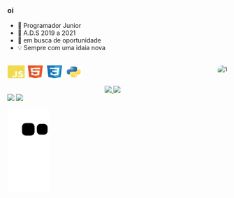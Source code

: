 ### oi
- 🌱 Programador Junior
- 🤔 A.D.S 2019 a 2021
- 🧭 em busca de oportunidade
- 💡 Sempre com uma idaia nova
<div style="display: inline_block"><br>
  <img align="center" alt="Js" height="30" width="40" src="https://raw.githubusercontent.com/devicons/devicon/master/icons/javascript/javascript-plain.svg">
  <img align="center" alt="HTML" height="30" width="40" src="https://raw.githubusercontent.com/devicons/devicon/master/icons/html5/html5-original.svg">
  <img align="center" alt="CSS" height="30" width="40" src="https://raw.githubusercontent.com/devicons/devicon/master/icons/css3/css3-original.svg">
  <img align="center" alt="Python" height="30" width="40" src="https://raw.githubusercontent.com/devicons/devicon/master/icons/python/python-original.svg">
  <img align="right" alt="1" height="150" style="border-radius:50px;"  
   src="https://instagram.ffor15-1.fna.fbcdn.net/v/t51.2885-15/90056829_1247207042145615_4039005239647953600_n.jpg?stp=dst-jpg_e35&amp;_nc_ht=instagram.ffor15-1.fna.fbcdn.net&amp;_nc_cat=103&amp;_nc_ohc=BO9LlzDTHSsAX-GfQqe&amp;edm=ALQROFkBAAAA&amp;ccb=7-4&amp;ig_cache_key=MjI2ODAwOTkzNzcyMjc0NzAxNg%3D%3D.2-ccb7-4&amp;oh=00_AT_875cOWuvRzULxmIaY0V5dhMJDzc2TUkThLStueDF9bw&amp;oe=627EF245&amp;_nc_sid=30a2ef"">
</div>
<br>
<div align="center">
  <a href="https://github.com/JuniorRodrigu">
  <img height="180em" src="https://github-readme-stats.vercel.app/api?username=JuniorRodrigu&show_icons=true&theme=dark&include_all_commits=true&count_private=true"/>
  <img height="180em" src="https://github-readme-stats.vercel.app/api/top-langs/?username=JuniorRodrigu&layout=compact&langs_count=7&theme=dark"/>
</div>
                                                                                                                                                
<div>                                                                                                                                                
  <a href="https://www.instagram.com/junior.jdn/" target="_blank"><img src="https://img.shields.io/badge/-Instagram-%23E4405F?style=for-the-badge&logo=instagram&logoColor=white" target="_blank"></a>
 	<a href="https://www.linkedin.com/in/junior-rodrigues-010683212/" target="_blank"><img src="https://img.shields.io/badge/-LinkedIn-%230077B5?style=for-the-badge&logo=linkedin&logoColor=white" target="_blank"></a> 
  
  ![Snake animation](https://github.com/rafaballerini/rafaballerini/blob/output/github-contribution-grid-snake.svg)
 
</div>
